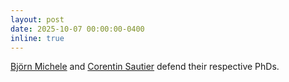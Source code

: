 ```yaml
---
layout: post
date: 2025-10-07 00:00:00-0400
inline: true
---
```


<a href="https://www.bjoernmichele.com/" target="_blank">Björn Michele</a> and <a href="https://csautier.github.io/" target="_blank">Corentin Sautier</a> defend their respective PhDs.
